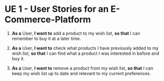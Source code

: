 # UE 1 - User Stories for an E-Commerce-Platform

1. **As a** User, **I want to** add a product to my wish list, **so that** I can remember to buy it at a later time.

2. **As a** User, **I want to** check what products I have previously added to my wish list, **so that** I can find what a product I was interested in before and buy it.

3. **As a** User, **I want to** remove a product from my wish list, **so that** I can keep my wish list up to date and relevant to my current preferences. 

